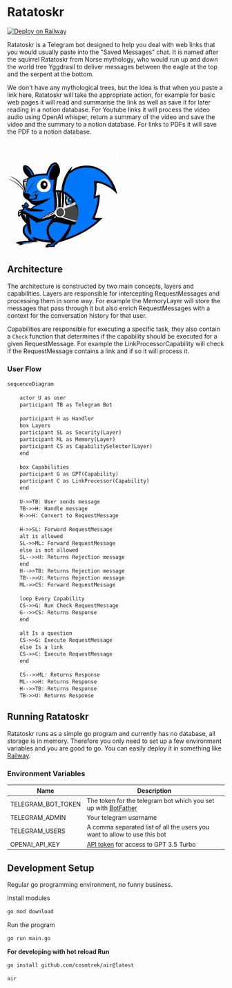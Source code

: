 # Ratatoskr

[![Deploy on Railway](https://railway.app/button.svg)](https://railway.app/template/nYYnER?referralCode=JU48xV)


Ratatoskr is a Telegram bot designed to help you deal with web links that you would usually paste into the "Saved Messages" chat. It is named after the squirrel Ratatoskr from Norse mythology, who would run up and down the world tree Yggdrasil to deliver messages between the eagle at the top and the serpent at the bottom.

We don't have any mythological trees, but the idea is that when you paste a link here, Ratatoskr will take the appropriate action, for example for basic web pages it 
will read and summarise the link as well as save it for later reading in a notion database. For Youtube links it will process the video audio using OpenAI whisper, return a summary of the video and save the video and the summary to a notion database. For links to PDFs it will save the PDF to a notion database. 

![Ratatoskr logo](./docs/logo-256.png)

## Architecture
The architecture is constructed by two main concepts, layers and capabilities. Layers are responsible for intercepting RequestMessages and processing them in some way. For example the MemoryLayer will store the messages that pass through it but also enrich RequestMessages with a context for the conversation history for that user.

Capabilities are responsible for executing a specific task, they also contain a `Check` function that determines if the capability should be executed for a given RequestMessage. For example the LinkProcessorCapability will check if the RequestMessage contains a link and if so it will process it.

    
### User Flow
```mermaid
sequenceDiagram

    actor U as user
    participant TB as Telegram Bot

    participant H as Handler
    box Layers
    participant SL as Security(Layer)
    participant ML as Memory(Layer)
    participant CS as CapabilitySelector(Layer)
    end

    box Capabilities
    participant G as GPT(Capability)
    participant C as LinkProcessor(Capability)
    end

    U->>TB: User sends message
    TB->>H: Handle message
    H->>H: Convert to RequestMessage

    H->>SL: Forward RequestMessage
    alt is allowed
    SL->>ML: Forward RequestMessage
    else is not allowed
    SL-->>H: Returns Rejection message
    end
    H-->>TB: Returns Rejection message
    TB-->>U: Returns Rejection message
    ML->>CS: Forward RequestMessage

    loop Every Capability
    CS->>G: Run Check RequestMessage
    G-->>CS: Returns Response
    end

    alt Is a question
    CS->>G: Execute RequestMessage
    else Is a link
    CS->>C: Execute RequestMessage
    end

    CS-->>ML: Returns Response
    ML-->>H: Returns Response
    H-->>TB: Returns Response
    TB->>U: Returns Response
```

## Running Ratatoskr
Ratatoskr runs as a simple go program and currently has no database, all storage is in memory. Therefore you only need to set up a few environment variables and you are good to go. You can easily deploy it in something like [Railway](https://railway.app?referralCode=JU48xV).

### Environment Variables
| Name | Description |
| --- | --- | 
| TELEGRAM_BOT_TOKEN | The token for the telegram bot which you set up with [BotFather](https://t.me/BotFather) |
| TELEGRAM_ADMIN | Your telegram username |
| TELEGRAM_USERS | A comma separated list of all the users you want to allow to use this bot |
| OPENAI_API_KEY | [API token](https://platform.openai.com/account/api-keys) for access to GPT 3.5 Turbo |



## Development Setup
Regular go programming environment, no funny business.

Install modules
```sh
go mod download
```

Run the program 
```sh
go run main.go
```


**For developing with hot reload Run**
```sh
go install github.com/cosmtrek/air@latest
```

```sh
air
```
